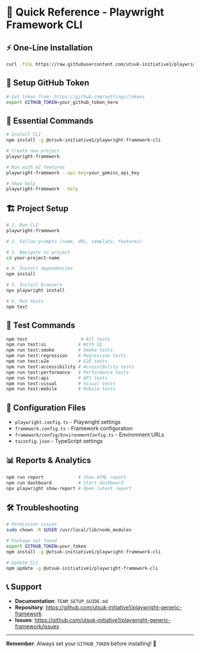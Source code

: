 # 🚀 Quick Reference - Playwright Framework CLI

## ⚡ One-Line Installation

```bash
curl -fsSL https://raw.githubusercontent.com/utsuk-initiative1/playwright-generic-framework/main/Playwright/install-cli.sh | bash
```

## 🔑 Setup GitHub Token

```bash
# Get token from: https://github.com/settings/tokens
export GITHUB_TOKEN=your_github_token_here
```

## 🎯 Essential Commands

```bash
# Install CLI
npm install -g @utsuk-initiative1/playwright-framework-cli

# Create new project
playwright-framework

# Run with AI features
playwright-framework --api-key=your_gemini_api_key

# Show help
playwright-framework --help
```

## 🏗️ Project Setup

```bash
# 1. Run CLI
playwright-framework

# 2. Follow prompts (name, URL, template, features)

# 3. Navigate to project
cd your-project-name

# 4. Install dependencies
npm install

# 5. Install browsers
npx playwright install

# 6. Run tests
npm test
```

## 🧪 Test Commands

```bash
npm test                    # All tests
npm run test:ui            # With UI
npm run test:smoke         # Smoke tests
npm run test:regression    # Regression tests
npm run test:e2e           # E2E tests
npm run test:accessibility # Accessibility tests
npm run test:performance   # Performance tests
npm run test:api           # API tests
npm run test:visual        # Visual tests
npm run test:mobile        # Mobile tests
```

## 🔧 Configuration Files

- `playwright.config.ts` - Playwright settings
- `framework.config.ts` - Framework configuration
- `framework/config/EnvironmentConfig.ts` - Environment URLs
- `tsconfig.json` - TypeScript settings

## 📊 Reports & Analytics

```bash
npm run report             # Show HTML report
npm run dashboard          # Start dashboard
npx playwright show-report # Open latest report
```

## 🛠️ Troubleshooting

```bash
# Permission issues
sudo chown -R $USER /usr/local/lib/node_modules

# Package not found
export GITHUB_TOKEN=your_token
npm install -g @utsuk-initiative1/playwright-framework-cli

# Update CLI
npm update -g @utsuk-initiative1/playwright-framework-cli
```

## 📞 Support

- **Documentation**: `TEAM_SETUP_GUIDE.md`
- **Repository**: https://github.com/utsuk-initiative1/playwright-generic-framework
- **Issues**: https://github.com/utsuk-initiative1/playwright-generic-framework/issues

---

**Remember**: Always set your `GITHUB_TOKEN` before installing! 🔑
